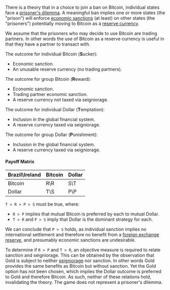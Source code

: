There is a theory that in a choice to join a ban on Bitcoin, individual states face a [prisoner's dilemma](https://en.wikipedia.org/wiki/Prisoner%27s_dilemma). A meaningful ban implies one or more states (the "prison") will enforce [economic sanctions](https://www.cfr.org/backgrounder/what-are-economic-sanctions) (at least) on other states (the "prisoners") potentially moving to Bitcoin as a [reserve currency](https://en.wikipedia.org/wiki/Reserve_currency).

We assume that the prisoners who may decide to use Bitcoin are trading partners. In other words the use of Bitcoin as a reserve currency is useful in that they have a partner to transact with.

The outcome for individual Bitcoin (**S**ucker):
* Economic sanction.
* An unusable reserve currency (no trading partners).

The outcome for group Bitcoin (**R**eward):
* Economic sanction.
* Trading partner economic sanction.
* A reserve currency not taxed via seigniorage.

The outcome for individual Dollar (**T**emptation):
* Inclusion in the global financial system.
* A reserve currency taxed via seigniorage.

The outcome for group Dollar (**P**unishment):
* Inclusion in the global financial system.
* A reserve currency taxed via seigniorage.

#### Payoff Matrix
|Brazil\Ireland     |Bitcoin|Dollar  |
|-------------------|-------|--------|
|Bitcoin            |R\R    |S\T     |
|Dollar             |T\S    |P\P     |

`T > R > P > S` must be true, where:
* `R > P` implies that mutual Bitcoin is preferred by each to mutual Dollar.
* `T > R` and `P > S` imply that Dollar is the dominant strategy for each.

We can conclude that `P > S` holds, as individual sanction implies no international settlement and therefore no benefit from a [foreign exchange reserve](https://en.wikipedia.org/wiki/Foreign-exchange_reserves), and presumably economic sanctions are undesirable.

To determine if `R > P` and `T > R`, an objective measure is required to relate sanction and seigniorage. This can be obtained by the observation that Gold is subject to neither [seigniorage](https://en.wikipedia.org/wiki/Seigniorage) nor sanction. In other words Gold provides the same benefits as Bitcoin but without sanction. Yet the Gold option has not been chosen, which implies the Dollar outcome is preferred to Gold and therefore Bitcoin. As such, neither of these relations hold, invalidating the theory. The game does not represent a prisoner's dilemma.
